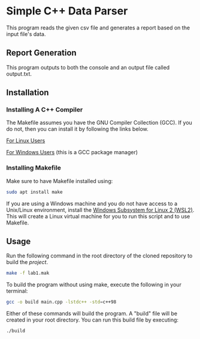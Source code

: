 # Simple C++ Data Parser

This program reads the given csv file and generates a report based on the input file's data.

## Report Generation
This program outputs to both the console and an output file called output.txt.

## Installation

### Installing A C++ Compiler
The Makefile assumes you have the GNU Compiler Collection (GCC). If you do not, then you can install it by following the links below.

[For Linux Users](https://linuxize.com/post/how-to-install-gcc-compiler-on-ubuntu-18-04/)

[For Windows Users](https://sourceforge.net/projects/mingw/) (this is a GCC package manager)

### Installing Makefile
Make sure to have Makefile installed using:

```bash
sudo apt install make
```
If you are using a Windows machine and you do not have access to a Unix/Linux environment, install the [Windows Subsystem for Linux 2 (WSL2)](https://docs.microsoft.com/en-us/windows/wsl/install). This will create a Linux virtual machine for you to run this script and to use Makefile.

## Usage

Run the following command in the root directory of the cloned repository to build the *project*.

```bash
make -f lab1.mak
```

To build the program without using make, execute the following in your terminal:

```bash
gcc -o build main.cpp -lstdc++ -std=c++98
```

Either of these commands will build the program. 
A "build" file will be created in your root directory.
You can run this build file by executing:

```bash
./build
```
